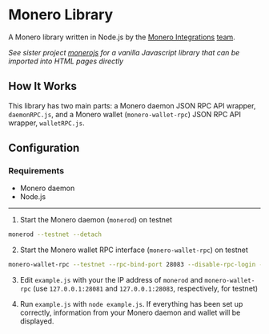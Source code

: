# Monero Library
A Monero library written in Node.js by the [Monero Integrations](https://monerointegrations.com) [team](https://github.com/sneurlax/moneronodejs/graphs/contributors).

[//]: # (Update contributors link to https://github.com/monero-integrations/moneronodejs/graphs/contributors if/when it is merged in)

*See sister project [monerojs](https://github.com/sneurlax/monerojs) for a vanilla Javascript library that can be imported into HTML pages directly*

[//]: # (Update monerojs repository link to https://github.com/monero-integrations/monerojs if/when it is merged in)

## How It Works
This library has two main parts: a Monero daemon JSON RPC API wrapper, `daemonRPC.js`, and a Monero wallet (`monero-wallet-rpc`) JSON RPC API wrapper, `walletRPC.js`.

## Configuration
### Requirements
 - Monero daemon
 - Node.js

---

1. Start the Monero daemon (`monerod`) on testnet
```bash
monerod --testnet --detach
```

2. Start the Monero wallet RPC interface (`monero-wallet-rpc`) on testnet
```bash
monero-wallet-rpc --testnet --rpc-bind-port 28083 --disable-rpc-login --wallet-dir /path/to/wallet/directory
```

3. Edit `example.js` with your the IP address of `monerod` and `monero-wallet-rpc` (use `127.0.0.1:28081` and `127.0.0.1:28083`, respectively, for testnet)

4. Run `example.js` with `node example.js`.  If everything has been set up correctly, information from your Monero daemon and wallet will be displayed.
